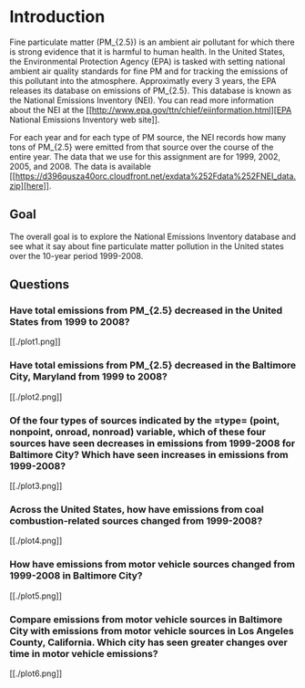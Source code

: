 # Introduction

Fine particulate matter (PM_{2.5}) is an ambient air pollutant for which there
is strong evidence that it is harmful to human health. In the United States, the
Environmental Protection Agency (EPA) is tasked with setting national ambient
air quality standards for fine PM and for tracking the emissions of this
pollutant into the atmosphere. Approximatly every 3 years, the EPA releases its
database on emissions of PM_{2.5}. This database is known as the National
Emissions Inventory (NEI). You can read more information about the NEI at the
[[http://www.epa.gov/ttn/chief/eiinformation.html][EPA National Emissions Inventory web site]].

For each year and for each type of PM source, the NEI records how many tons of
PM_{2.5} were emitted from that source over the course of the entire year. The
data that we use for this assignment are for 1999, 2002, 2005, and
2008. The data is available [[https://d396qusza40orc.cloudfront.net/exdata%252Fdata%252FNEI_data.zip][here]].

## Goal
The overall goal is to explore the National Emissions Inventory database and see
what it say about fine particulate matter pollution in the United states over
the 10-year period 1999-2008.

## Questions

### Have total emissions from PM_{2.5} decreased in the United States from 1999 to 2008?

  [[./plot1.png]]

### Have total emissions from PM_{2.5} decreased in the Baltimore City, Maryland from 1999 to 2008?

  [[./plot2.png]]

### Of the four types of sources indicated by the =type= (point, nonpoint, onroad, nonroad) variable, which of these four sources have seen decreases in emissions from 1999-2008 for Baltimore City? Which have seen increases in emissions from 1999-2008? 

  [[./plot3.png]]

### Across the United States, how have emissions from coal combustion-related sources changed from 1999-2008?

  [[./plot4.png]]

### How have emissions from motor vehicle sources changed from 1999-2008 in Baltimore City?

  [[./plot5.png]]

### Compare emissions from motor vehicle sources in Baltimore City with emissions from motor vehicle sources in Los Angeles County, California. Which city has seen greater changes over time in motor vehicle emissions?

  [[./plot6.png]]


